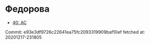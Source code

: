 # Федорова
- [40: AC](40.md)

Commit: e93e3df9726c22641ea75fc2093319909baf10ef
 fetched at: 20201217-231805

